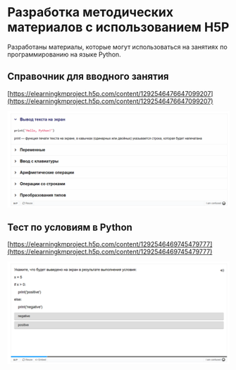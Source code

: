 # Разработка методических материалов с использованием H5P

Разработаны материалы, которые могут использоваться на занятиях по программированию на языке Python.

## Справочник для вводного занятия

[https://elearningkmproject.h5p.com/content/1292546476647099207](https://elearningkmproject.h5p.com/content/1292546476647099207)

![](images/python_handbook.png)

## Тест по условиям в Python

[https://elearningkmproject.h5p.com/content/1292546469745479777](https://elearningkmproject.h5p.com/content/1292546469745479777)

![](images/python_test.png)


